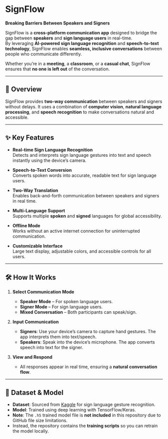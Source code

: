 # SignFlow  
**Breaking Barriers Between Speakers and Signers**  

SignFlow is a **cross-platform communication app** designed to bridge the gap between **speakers** and **sign language users** in real-time.  
By leveraging **AI-powered sign language recognition** and **speech-to-text technology**, SignFlow enables **seamless, inclusive conversations** between people who communicate differently.  

Whether you’re in a **meeting**, a **classroom**, or a **casual chat**, SignFlow ensures that **no one is left out** of the conversation.  

---

## 📜 Overview
SignFlow provides **two-way communication** between speakers and signers without delays. It uses a combination of **computer vision**, **natural language processing**, and **speech recognition** to make conversations natural and accessible.  

---

## ✨ Key Features

- **Real-time Sign Language Recognition**  
  Detects and interprets sign language gestures into text and speech instantly using the device’s camera.  

- **Speech-to-Text Conversion**  
  Converts spoken words into accurate, readable text for sign language users.  

- **Two-Way Translation**  
  Enables back-and-forth communication between speakers and signers in real time.  

- **Multi-Language Support**  
  Supports multiple **spoken** and **signed** languages for global accessibility.  

- **Offline Mode**  
  Works without an active internet connection for uninterrupted communication.  

- **Customizable Interface**  
  Large text display, adjustable colors, and accessible controls for all users.

---

## 🛠 How It Works

1. **Select Communication Mode**  
   - **Speaker Mode** – For spoken language users.  
   - **Signer Mode** – For sign language users.  
   - **Mixed Conversation** – Both participants can speak/sign.  

2. **Input Communication**  
   - **Signers**: Use your device’s camera to capture hand gestures. The app interprets them into text/speech.  
   - **Speakers**: Speak into the device’s microphone. The app converts speech into text for the signer.  

3. **View and Respond**  
   - All responses appear in real time, ensuring a **natural conversation flow**.

---

## 📂 Dataset & Model

- **Dataset**: Sourced from [Kaggle](https://www.kaggle.com/) for sign language gesture recognition.  
- **Model**: Trained using deep learning with TensorFlow/Keras.  
- **Note**: The `.h5` trained model file is **not included** in this repository due to GitHub file size limitations.  
- Instead, the repository contains the **training scripts** so you can retrain the model locally.  
